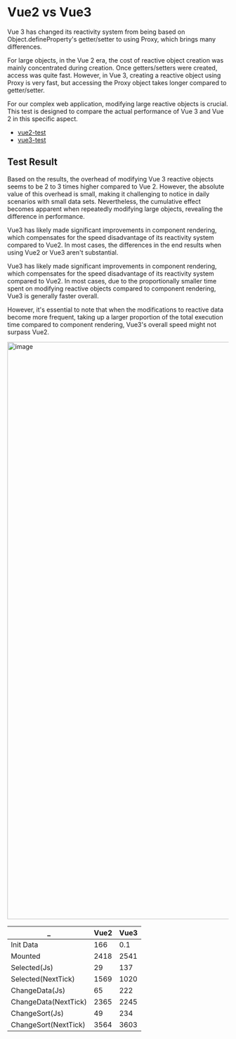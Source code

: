# Vue2 vs Vue3

Vue 3 has changed its reactivity system from being based on Object.defineProperty's getter/setter to using Proxy, which brings many differences.

For large objects, in the Vue 2 era, the cost of reactive object creation was mainly concentrated during creation. Once getters/setters were created, access was quite fast. However, in Vue 3, creating a reactive object using Proxy is very fast, but accessing the Proxy object takes longer compared to getter/setter.


For our complex web application, modifying large reactive objects is crucial. This test is designed to compare the actual performance of Vue 3 and Vue 2 in this specific aspect.



- [vue2-test](https://yarna.github.io/Vue2-vs-Vue3/vue2/dist/index.html)
- [vue3-test](https://yarna.github.io/Vue2-vs-Vue3/vue3/dist/index.html)

## Test Result

Based on the results, the overhead of modifying Vue 3 reactive objects seems to be 2 to 3 times higher compared to Vue 2. However, the absolute value of this overhead is small, making it challenging to notice in daily scenarios with small data sets. Nevertheless, the cumulative effect becomes apparent when repeatedly modifying large objects, revealing the difference in performance.


Vue3 has likely made significant improvements in component rendering, which compensates for the speed disadvantage of its reactivity system compared to Vue2. In most cases, the differences in the end results when using Vue2 or Vue3 aren't substantial.

Vue3 has likely made significant improvements in component rendering, which compensates for the speed disadvantage of its reactivity system compared to Vue2. In most cases, due to the proportionally smaller time spent on modifying reactive objects compared to component rendering, Vue3 is generally faster overall.

However, it's essential to note that when the modifications to reactive data become more frequent, taking up a larger proportion of the total execution time compared to component rendering, Vue3's overall speed might not surpass Vue2.

 

<img width="1313" alt="image" src="https://github.com/yArna/Vue2-vs-Vue3/assets/82231420/238289ae-fae4-4816-8def-d7a1fc2b536b">


_ |Vue2|Vue3
---|---|---
Init Data|166|0.1
Mounted|2418|2541
Selected(Js)|29|137
Selected(NextTick)|1569|1020
ChangeData(Js)|65|222
ChangeData(NextTick)|2365|2245
ChangeSort(Js)|49|234
ChangeSort(NextTick)|3564|3603

